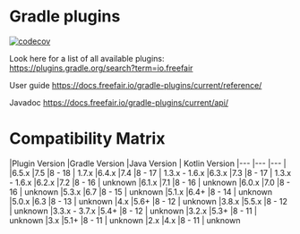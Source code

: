 # Gradle plugins

[![codecov](https://codecov.io/gh/freefair/gradle-plugins/branch/master/graph/badge.svg)](https://codecov.io/gh/freefair/gradle-plugins)

Look here for a list of all available plugins:
https://plugins.gradle.org/search?term=io.freefair

User guide https://docs.freefair.io/gradle-plugins/current/reference/

Javadoc https://docs.freefair.io/gradle-plugins/current/api/

# Compatibility Matrix

|Plugin Version |Gradle Version |Java Version | Kotlin Version
|---            |---            |---          |
|6.5.x          |7.5            |8 - 18       | 1.7.x
|6.4.x          |7.4            |8 - 17       | 1.3.x - 1.6.x
|6.3.x          |7.3            |8 - 17       | 1.3.x - 1.6.x
|6.2.x          |7.2            |8 - 16       | unknown
|6.1.x          |7.1            |8 - 16       | unknown
|6.0.x          |7.0            |8 - 16       | unknown
|5.3.x          |6.7            |8 - 15       | unknown
|5.1.x          |6.4+           |8 - 14       | unknown
|5.0.x          |6.3            |8 - 13       | unknown
|4.x            |5.6+           |8 - 12       | unknown
|3.8.x          |5.5.x          |8 - 12       | unknown
|3.3.x - 3.7.x  |5.4+           |8 - 12       | unknown
|3.2.x          |5.3+           |8 - 11       | unknown
|3.x            |5.1+           |8 - 11       | unknown
|2.x            |4.x            |8 - 11       | unknown
